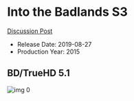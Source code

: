 # Into the Badlands S3

[Discussion Post](https://www.avsforum.com/threads/bass-eq-for-filtered-movies.2995212/post-58548476)

* Release Date: 2019-08-27
* Production Year: 2015

## BD/TrueHD 5.1

![img 0](https://i.imgur.com/HBxIpcd.jpg)

